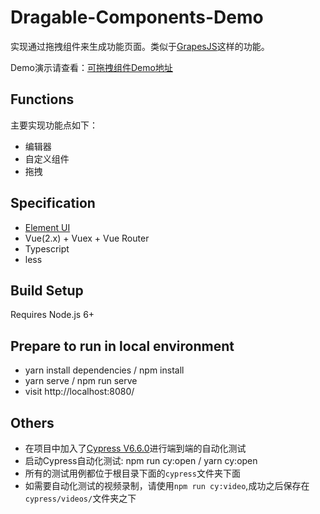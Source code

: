 # Dragable-Components-Demo

实现通过拖拽组件来生成功能页面。类似于[GrapesJS](https://grapesjs.com/)这样的功能。

Demo演示请查看：[可拖拽组件Demo地址](https://jchappytime.github.io/Dragable-Component-Demo/)

## Functions

主要实现功能点如下：

- 编辑器
- 自定义组件
- 拖拽

## Specification

- [Element UI](https://element.eleme.io/#/zh-CN)
- Vue(2.x) + Vuex + Vue Router
- Typescript
- less

## Build Setup

Requires Node.js 6+

## Prepare to run in local environment

- yarn install dependencies / npm install
- yarn serve / npm run serve
- visit http://localhost:8080/

## Others

- 在项目中加入了[Cypress V6.6.0](https://www.cypress.io/)进行端到端的自动化测试
- 启动Cypress自动化测试: npm run cy:open / yarn cy:open
- 所有的测试用例都位于根目录下面的<code>cypress</code>文件夹下面
- 如需要自动化测试的视频录制，请使用`npm run cy:video`,成功之后保存在`cypress/videos/`文件夹之下
